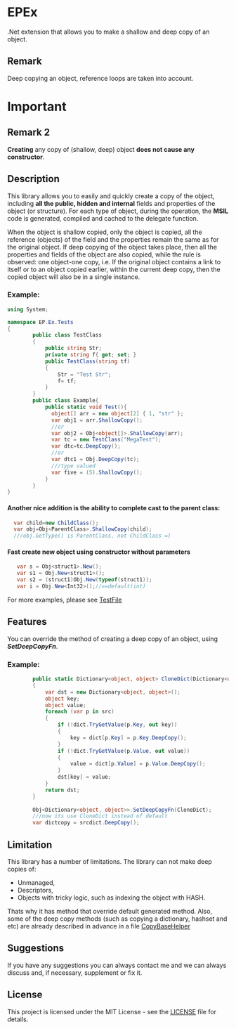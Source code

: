 # EPEx
.Net extension that allows you to make a shallow and deep copy of an object.

## Remark
Deep copying an object, reference loops are taken into account.

# Important
## Remark 2
**Creating** any copy of (shallow, deep) object **does not cause any constructor**.

## Description
This library allows you to easily and quickly create a copy of the object, including **all the public, hidden and internal** fields and properties of the object (or structure).
For each type of object, during the operation, the **MSIL** code is generated, compiled and cached to the delegate function.

When the object is shallow copied, only the object is copied, all the reference (objects) of the field and the properties remain the same as for the original object. 
If deep copying of the object takes place, then all the properties and fields of the object are also copied, while the rule is observed: one object-one copy, i.e. If the original object contains a link to itself or to an object copied earlier, within the current deep copy, then the copied object will also be in a single instance.

### Example:
```csharp
using System;

namespace EP.Ex.Tests
{
        public class TestClass
        {
            public string Str;
            private string f{ get; set; }
            public TestClass(string tf)
            {
                Str = "Test Str";
                f= tf;
            }
        }
        public class Example{
            public static void Test(){
              object[] arr = new object[2] { 1, "str" };
              var obj1 = arr.ShallowCopy();
              //or
              var obj2 = Obj<object[]>.ShallowCopy(arr);
              var tc = new TestClass("MegaTest");
              var dtc=tc.DeepCopy();
              //or
              var dtc1 = Obj.DeepCopy(tc);
              ///type valued
              var five = (5).ShallowCopy();
            }
        }
}
```  

#### Another nice addition is the ability to complete cast to the parent class:
```csharp
  var child=new ChildClass();
  var obj=Obj<ParentClass>.ShallowCopy(child);
  ///obj.GetType() is ParentClass, not ChildClass =)
```  
#### Fast create new object using constructor without parameters
```csharp
   var s = Obj<struct1>.New();
   var s1 = Obj.New<struct1>();
   var s2 = (struct1)Obj.New(typeof(struct1));
   var i = Obj.New<Int32>();//==default(int)
```

For more examples, please see [TestFile](EP.Ex.Tests/ObjTests.cs)
## Features

You can override the method of creating a deep copy of an object, using **_SetDeepCopyFn_**.

### Example:
```csharp
        public static Dictionary<object, object> CloneDict(Dictionary<object, object> src, Dictionary<object, object> dict)
        {
            var dst = new Dictionary<object, object>();
            object key;
            object value;
            foreach (var p in src)
            {
                if (!dict.TryGetValue(p.Key, out key))
                {
                    key = dict[p.Key] = p.Key.DeepCopy();
                }
                if (!dict.TryGetValue(p.Value, out value))
                {
                    value = dict[p.Value] = p.Value.DeepCopy();
                }
                dst[key] = value;
            }
            return dst;
        }
        
        Obj<Dictionary<object, object>>.SetDeepCopyFn(CloneDict);
        ///now its use CloneDict instead of default
        var dictcopy = srcdict.DeepCopy();
```  
## Limitation
This library has a number of limitations.
The library can not make deep copies of:
* Unmanaged,
* Descriptors,
* Objects with tricky logic, such as indexing the object with HASH.

Thats why it has method that override default generated method.
Also, some of the deep copy methods (such as copying a dictionary, hashset and etc) are already described in advance in a file [CopyBaseHelper](EP.Ex/CopyBaseHelper.cs)

## Suggestions
If you have any suggestions you can always contact me and we can always discuss and, if necessary, supplement or fix it.

## License

This project is licensed under the MIT License - see the [LICENSE](LICENSE) file for details.
